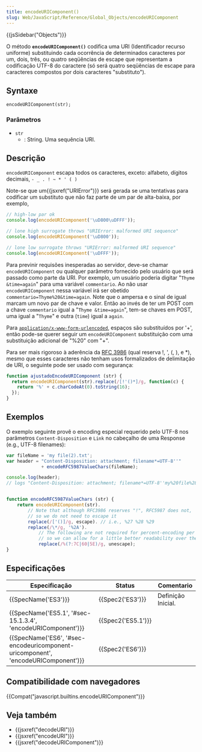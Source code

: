 ```yaml
---
title: encodeURIComponent()
slug: Web/JavaScript/Reference/Global_Objects/encodeURIComponent
---
```


{{jsSidebar("Objects")}}

O método **`encodeURIComponent()`** codifica uma URI (Identificador recurso uniforme) substituindo cada ocorrência de determinados caracteres por um, dois, três, ou quatro seqüências de escape que representam a codificação UTF-8 do caractere (só será quatro seqüências de escape para caracteres compostos por dois caracteres "substituto").

## Syntaxe

```
encodeURIComponent(str);
```

### Parâmetros

- `str`
  - : String. Uma sequência URI.

## Descrição

`encodeURIComponent` escapa todos os caracteres, exceto: alfabeto, dígitos decimais, `- _ . ! ~ * ' ( )`

Note-se que um{{jsxref("URIError")}} será gerada se uma tentativas para codificar um substituto que não faz parte de um par de alta-baixa, por exemplo,

```js
// high-low par ok
console.log(encodeURIComponent('\uD800\uDFFF'));

// lone high surrogate throws "URIError: malformed URI sequence"
console.log(encodeURIComponent('\uD800'));

// lone low surrogate throws "URIError: malformed URI sequence"
console.log(encodeURIComponent('\uDFFF'));
```

Para previnir requisões inesperadas ao servidor, deve-se chamar `encodeURIComponent` ou qualquer parâmetro fornecido pelo usuário que será passado como parte da URI. Por exemplo, um usuário poderia digitar "`Thyme &time=again`" para uma variável `commentario`. Ao não usar `encodeURIComponent` nessa variável irá ser obetido `commentario=Thyme%20&time=again`. Note que o ampersa e o sinal de igual marcam um novo par de chave e valor. Então ao invés de ter um POST com a chave `commentario` igual a "`Thyme &time=again`", tem-se chaves em POST, uma igual a "`Thyme`" e outra (`time`) igual a `again`.

Para [`application/x-www-form-urlencoded`](http://www.whatwg.org/specs/web-apps/current-work/multipage/association-of-controls-and-forms.html#application/x-www-form-urlencoded-encoding-algorithm), espaços são substituídos por '+', então pode-se querer seguir um `encodeURIComponent` substituição com uma substituição adicional de "%20" com "+".

Para ser mais rigoroso à aderência da [RFC 3986](http://tools.ietf.org/html/rfc3986) (qual reserva !, ', (, ), e \*), mesmo que esses caracteres não tenham usos formalizados de delimitação de URI, o seguinte pode ser usado com segurança:

```js
function ajustadoEncodeURIComponent (str) {
  return encodeURIComponent(str).replace(/[!'()*]/g, function(c) {
    return '%' + c.charCodeAt(0).toString(16);
  });
}
```

## Exemplos

O exemplo seguinte provê o encoding especial requerido pelo UTF-8 nos parâmetros `Content-Disposition` e `Link` no cabeçalho de uma Response (e.g., UTF-8 filenames):

```js
var fileName = 'my file(2).txt';
var header = "Content-Disposition: attachment; filename*=UTF-8''"
             + encodeRFC5987ValueChars(fileName);

console.log(header);
// logs "Content-Disposition: attachment; filename*=UTF-8''my%20file%282%29.txt"


function encodeRFC5987ValueChars (str) {
    return encodeURIComponent(str).
        // Note that although RFC3986 reserves "!", RFC5987 does not,
        // so we do not need to escape it
        replace(/['()]/g, escape). // i.e., %27 %28 %29
        replace(/\*/g, '%2A').
            // The following are not required for percent-encoding per RFC5987,
            // so we can allow for a little better readability over the wire: |`^
            replace(/%(?:7C|60|5E)/g, unescape);
}
```

## Especificações

| Especificação                                                                                                | Status                   | Comentario         |
| ------------------------------------------------------------------------------------------------------------ | ------------------------ | ------------------ |
| {{SpecName('ES3')}}                                                                                     | {{Spec2('ES3')}}     | Definição Inicial. |
| {{SpecName('ES5.1', '#sec-15.1.3.4', 'encodeURIComponent')}}                             | {{Spec2('ES5.1')}} |                    |
| {{SpecName('ES6', '#sec-encodeuricomponent-uricomponent', 'encodeURIComponent')}} | {{Spec2('ES6')}}     |                    |

## Compatibilidade com navegadores

{{Compat("javascript.builtins.encodeURIComponent")}}

## Veja também

- {{jsxref("decodeURI")}}
- {{jsxref("encodeURI")}}
- {{jsxref("decodeURIComponent")}}

